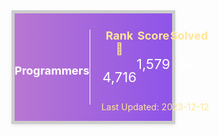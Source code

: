 <div style="background: linear-gradient(to right, #B977D1, #8E54E9); border: 5px solid #ccc; border-radius: 0px; padding: 0px; box-shadow: 0 2px 5px rgba(0, 0, 0, 0.1); display: flex; align-items: center; width: 50%;">
    <div style="flex: 1; text-align: center; display: flex; flex-direction: column; align-items: center;">
        <h2 style="font-size: 18px; color: #fff;">Programmers</h2>
    </div>
    <div style="border-left: 1px solid #fff; height: 120px;"></div>
    <div style="flex: 2; text-align: left; color: #fff;">
        <div style="display: flex; justify-content: space-between; padding: 0 20px;">
            <div>
                <h3 style="font-size: 18px; margin-bottom: 0; text-align: center;color: #FFE697; ">Rank🏅</h3>
                <p style="font-size: 22px;">4,716</p>
            </div>
            <div>
                <h3 style="font-size: 18px; margin-bottom: 0;text-align: center;color: #FFE697; ">Score</h3>
                <p style="font-size: 22px; text-align: center; ">1,579</p>
            </div>
            <div>
                <h3 style="font-size: 18px; margin-bottom: 0;color: #FFE697;">Solved</h3>
                <p style="font-size: 22px; text-align: center; ">292</p>
            </div>
        </div>
        <p style="font-size: 14px; text-align: center; margin-top: 4px;color: #FFE697;">Last Updated: 2023-12-12</p>
    </div>
</div>
